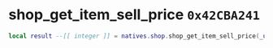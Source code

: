 # shop_get_item_sell_price `0x42CBA241`

```lua
local result --[[ integer ]] = natives.shop.shop_get_item_sell_price(_unk0 --[[ integer ]])
```